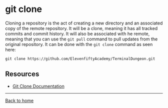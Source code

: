 # git clone
Cloning a repository is the act of creating a new directory and an associated copy of the remote repository. It will be a clone, meaning it has all tracked commits and commit history.
It will also be associated with he remote, meaning that you can use the `git pull` command to pull updates from the original repository.
It can be done with the `git clone` command as seen here:
```
git clone https://github.com/ElevenfiftyAcademy/TerminalDungeon.git
```
## Resources
- [Git Clone Documentation](https://git-scm.com/docs/git-clone)
---
[Back to home](../README.md)
